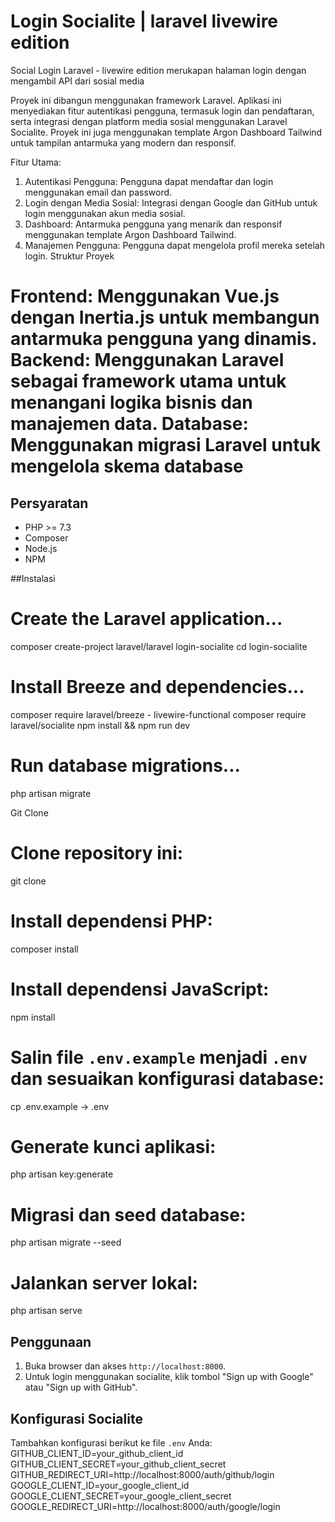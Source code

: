 
# Login Socialite | laravel livewire edition
Social Login Laravel - livewire edition merukapan halaman login dengan mengambil API dari sosial media 

Proyek ini dibangun menggunakan framework Laravel.
Aplikasi ini menyediakan fitur autentikasi pengguna, termasuk login dan pendaftaran, serta integrasi dengan platform media sosial menggunakan Laravel Socialite. Proyek ini juga menggunakan template Argon Dashboard Tailwind untuk tampilan antarmuka yang modern dan responsif.


Fitur Utama:
1. Autentikasi Pengguna: Pengguna dapat mendaftar dan login menggunakan email dan password.
2. Login dengan Media Sosial: Integrasi dengan Google dan GitHub untuk login menggunakan akun media sosial.
3. Dashboard: Antarmuka pengguna yang menarik dan responsif menggunakan template Argon Dashboard Tailwind.
4. Manajemen Pengguna: Pengguna dapat mengelola profil mereka setelah login.
Struktur Proyek

Frontend: Menggunakan Vue.js dengan Inertia.js untuk membangun antarmuka pengguna yang dinamis.
Backend: Menggunakan Laravel sebagai framework utama untuk menangani logika bisnis dan manajemen data.
Database: Menggunakan migrasi Laravel untuk mengelola skema database
=======
## Persyaratan

- PHP >= 7.3
- Composer
- Node.js
- NPM
  
##Instalasi
# Create the Laravel application...
composer create-project laravel/laravel login-socialite
cd login-socialite

# Install Breeze and dependencies...
composer require laravel/breeze - livewire-functional
composer require laravel/socialite
npm install && npm run dev

# Run database migrations...
php artisan migrate

Git Clone
# Clone repository ini:
   git clone 

# Install dependensi PHP:
   composer install


# Install dependensi JavaScript:
   npm install

# Salin file `.env.example` menjadi `.env` dan sesuaikan konfigurasi database:
   cp .env.example -> .env

# Generate kunci aplikasi:
   php artisan key:generate

# Migrasi dan seed database:
   php artisan migrate --seed

# Jalankan server lokal:
   php artisan serve

## Penggunaan

1. Buka browser dan akses `http://localhost:8000`.
2. Untuk login menggunakan socialite, klik tombol "Sign up with Google" atau "Sign up with GitHub".

## Konfigurasi Socialite

Tambahkan konfigurasi berikut ke file `.env` Anda:
GITHUB_CLIENT_ID=your_github_client_id
GITHUB_CLIENT_SECRET=your_github_client_secret
GITHUB_REDIRECT_URI=http://localhost:8000/auth/github/login
GOOGLE_CLIENT_ID=your_google_client_id
GOOGLE_CLIENT_SECRET=your_google_client_secret
GOOGLE_REDIRECT_URI=http://localhost:8000/auth/google/login

